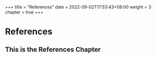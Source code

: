 +++
title = "References"
date = 2022-09-02T17:53:43+08:00
weight = 3
chapter = true
+++

# References

## This is the References Chapter